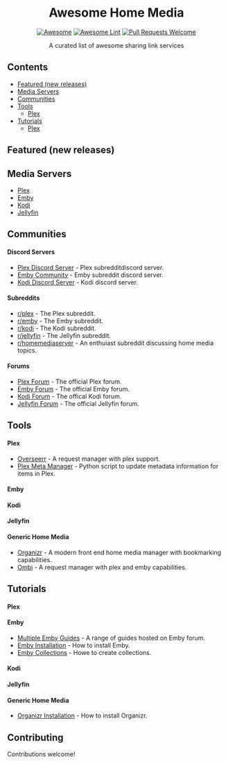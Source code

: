 <div align="center">

<!-- title -->
# Awesome Home Media
<!--lint ignore no-dead-urls-->
[![Awesome](https://awesome.re/badge.svg)](https://awesome.re) 
[![Awesome Lint](https://github.com/KieranRobson/awesome-home-media/actions/workflows/Awesome%20Lint.yaml/badge.svg)](https://github.com/KieranRobson/awesome-home-media/actions/workflows/Awesome%20Lint.yaml)
[![Pull Requests Welcome](https://img.shields.io/badge/PRs-welcome-brightgreen.svg?style=flat-square)](https://github.com/KieranRobson/awesome-home-media/pulls)

<!-- subtitle -->

  
<!-- description -->
<p> A curated list of awesome sharing link services </p>
</div>

<!-- toc -->
## Contents
* [Featured (new releases)](#featured-new-releases)
* [Media Servers](#media-servers)
* [Communities](#communities)
* [Tools](#tools)
  * [Plex](#plex)  
* [Tutorials](#tutorials)
  * [Plex](#plex)  


<!-- START content -->
## Featured (new releases)

## Media Servers
* [Plex](https://Plex.tv)
* [Emby](https://emby.media/)
* [Kodi](https://kodi.tv/)
* [Jellyfin](https://jellyfin.org/)


## Communities
#### Discord Servers
* [Plex Discord Server](https://discord.gg/Rm8TPZSqxZ) - Plex subredditdiscord server.
* [Emby Community](http://discord.gg/A4Qf7z6) - Emby subreddit discord server.
* [Kodi Discord Server](https://discord.gg/9spGkWg) - Kodi discord server.

#### Subreddits
* [r/plex](https://www.reddit.com/r/PleX/) - The Plex subreddit.
* [r/emby](https://www.reddit.com/r/emby/) - The Emby subreddit.
* [r/kodi](https://www.reddit.com/r/kodi/) -  The Kodi subreddit.
* [r/jellyfin](https://www.reddit.com/r/jellyfin/) - The Jellyfin subreddit.
* [r/homemediaserver](https://www.reddit.com/r/homemediaserver/) - An enthuiast subreddit discussing home media topics.

#### Forums
* [Plex Forum](https://forums.plex.tv/) - The official Plex forum.
* [Emby Forum](https://emby.media/community/index.php) - The official Emby forum.
* [Kodi Forum](https://forum.kodi.tv/) - The offical Kodi forum.
* [Jellyfin Forum](https://forum.jellyfin.org/) - The official Jellyfin forum.

## Tools
#### Plex
* [Overseerr](https://overseerr.dev/) - A request manager with plex support.
* [Plex Meta Manager](https://github.com/meisnate12/Plex-Meta-Manager) - Python script to update metadata information for items in Plex.

#### Emby
#### Kodi
#### Jellyfin

#### Generic Home Media
* [Organizr](https://organizr.app/) - A modern front end home media manager with bookmarking capabilities.
* [Ombi](https://ombi.io/) - A request manager with plex and emby capabilities.

## Tutorials
#### Plex 


#### Emby 
* [Multiple Emby Guides](https://emby.media/community/index.php?/forum/24-tutorials-and-guides/) - A range of guides hosted on Emby forum.
* [Emby Installation](https://support.emby.media/support/solutions/articles/44001159243-installation) - How to install Emby.
* [Emby Collections](https://support.emby.media/support/solutions/articles/44001159487-collections#:~:text=To%20create%20a%20collection%2C%20start%20with%20a%20Movie%2C,an%20existing%20collection%2C%20or%20create%20a%20new%20one.) - Howe to create collections.

#### Kodi 
#### Jellyfin 
#### Generic Home Media
* [Organizr Installation](https://docs.organizr.app/installation/installing-organizr) - How to install Organizr.



<!-- END CONTENT -->

## Contributing
Contributions welcome!
